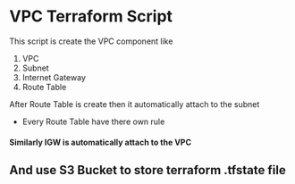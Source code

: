 # VPC Terraform Script 

This script is create the VPC component like

1. VPC
2. Subnet
3. Internet Gateway
4. Route Table

After Route Table is create then it automatically attach to the subnet
- Every Route Table have there own rule 
#### Similarly IGW is automatically attach to the VPC 
## And use S3 Bucket to store terraform .tfstate file 
